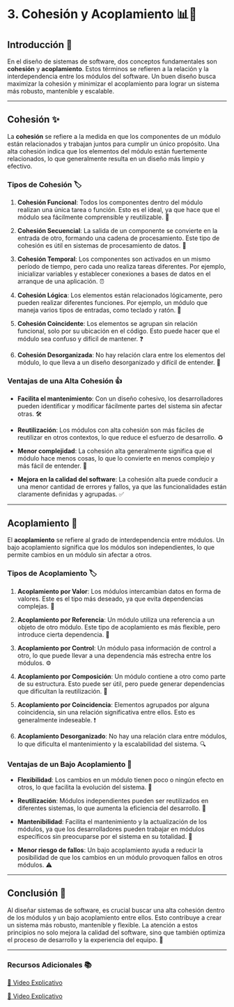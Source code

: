 # 3. Cohesión y Acoplamiento 📊🔗

## Introducción 🌟

En el diseño de sistemas de software, dos conceptos fundamentales son **cohesión** y **acoplamiento**. Estos términos se refieren a la relación y la interdependencia entre los módulos del software. Un buen diseño busca maximizar la cohesión y minimizar el acoplamiento para lograr un sistema más robusto, mantenible y escalable.

---

## Cohesión ✨

La **cohesión** se refiere a la medida en que los componentes de un módulo están relacionados y trabajan juntos para cumplir un único propósito. Una alta cohesión indica que los elementos del módulo están fuertemente relacionados, lo que generalmente resulta en un diseño más limpio y efectivo.

### Tipos de Cohesión 🏷️

1. **Cohesión Funcional**: Todos los componentes dentro del módulo realizan una única tarea o función. Esto es el ideal, ya que hace que el módulo sea fácilmente comprensible y reutilizable. 🔧
  
2. **Cohesión Secuencial**: La salida de un componente se convierte en la entrada de otro, formando una cadena de procesamiento. Este tipo de cohesión es útil en sistemas de procesamiento de datos. 🔄

3. **Cohesión Temporal**: Los componentes son activados en un mismo período de tiempo, pero cada uno realiza tareas diferentes. Por ejemplo, inicializar variables y establecer conexiones a bases de datos en el arranque de una aplicación. ⏰

4. **Cohesión Lógica**: Los elementos están relacionados lógicamente, pero pueden realizar diferentes funciones. Por ejemplo, un módulo que maneja varios tipos de entradas, como teclado y ratón. 🧩

5. **Cohesión Coincidente**: Los elementos se agrupan sin relación funcional, solo por su ubicación en el código. Esto puede hacer que el módulo sea confuso y difícil de mantener. ❓

6. **Cohesión Desorganizada**: No hay relación clara entre los elementos del módulo, lo que lleva a un diseño desorganizado y difícil de entender. 🚫

### Ventajas de una Alta Cohesión 👍

- **Facilita el mantenimiento**: Con un diseño cohesivo, los desarrolladores pueden identificar y modificar fácilmente partes del sistema sin afectar otras. 🛠️
  
- **Reutilización**: Los módulos con alta cohesión son más fáciles de reutilizar en otros contextos, lo que reduce el esfuerzo de desarrollo. ♻️

- **Menor complejidad**: La cohesión alta generalmente significa que el módulo hace menos cosas, lo que lo convierte en menos complejo y más fácil de entender. 🧠

- **Mejora en la calidad del software**: La cohesión alta puede conducir a una menor cantidad de errores y fallos, ya que las funcionalidades están claramente definidas y agrupadas. ✅

---

## Acoplamiento 🔗

El **acoplamiento** se refiere al grado de interdependencia entre módulos. Un bajo acoplamiento significa que los módulos son independientes, lo que permite cambios en un módulo sin afectar a otros.

### Tipos de Acoplamiento 🏷️

1. **Acoplamiento por Valor**: Los módulos intercambian datos en forma de valores. Este es el tipo más deseado, ya que evita dependencias complejas. 💾

2. **Acoplamiento por Referencia**: Un módulo utiliza una referencia a un objeto de otro módulo. Este tipo de acoplamiento es más flexible, pero introduce cierta dependencia. 📍

3. **Acoplamiento por Control**: Un módulo pasa información de control a otro, lo que puede llevar a una dependencia más estrecha entre los módulos. ⚙️

4. **Acoplamiento por Composición**: Un módulo contiene a otro como parte de su estructura. Esto puede ser útil, pero puede generar dependencias que dificultan la reutilización. 🧱

5. **Acoplamiento por Coincidencia**: Elementos agrupados por alguna coincidencia, sin una relación significativa entre ellos. Esto es generalmente indeseable. ❗

6. **Acoplamiento Desorganizado**: No hay una relación clara entre módulos, lo que dificulta el mantenimiento y la escalabilidad del sistema. 🔍

### Ventajas de un Bajo Acoplamiento 🎉

- **Flexibilidad**: Los cambios en un módulo tienen poco o ningún efecto en otros, lo que facilita la evolución del sistema. 🌈

- **Reutilización**: Módulos independientes pueden ser reutilizados en diferentes sistemas, lo que aumenta la eficiencia del desarrollo. 🔄

- **Mantenibilidad**: Facilita el mantenimiento y la actualización de los módulos, ya que los desarrolladores pueden trabajar en módulos específicos sin preocuparse por el sistema en su totalidad. 📝

- **Menor riesgo de fallos**: Un bajo acoplamiento ayuda a reducir la posibilidad de que los cambios en un módulo provoquen fallos en otros módulos. ⚠️

---

## Conclusión 📝

Al diseñar sistemas de software, es crucial buscar una alta cohesión dentro de los módulos y un bajo acoplamiento entre ellos. Esto contribuye a crear un sistema más robusto, mantenible y flexible. La atención a estos principios no solo mejora la calidad del software, sino que también optimiza el proceso de desarrollo y la experiencia del equipo. 🚀

---

### Recursos Adicionales 📚

[🎥 Video Explicativo](https://www.youtube.com/watch?v=okL_O0jpQYQ)

[🎥 Video Explicativo](https://www.youtube.com/watch?v=PtHgco7oGks)
